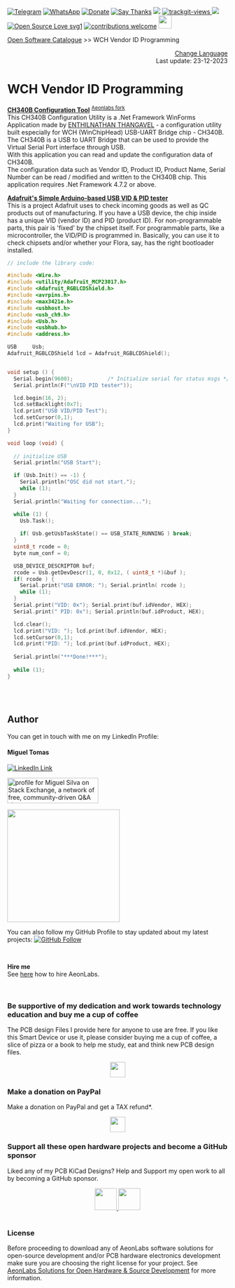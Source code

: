[![Telegram](https://img.shields.io/badge/join-telegram-blue.svg?style=for-the-badge)](https://t.me/+W4rVVa0_VLEzYmI0)
 [![WhatsApp](https://img.shields.io/badge/join-whatsapp-green.svg?style=for-the-badge)](https://chat.whatsapp.com/FkNC7u83kuy2QRA5sqjBVg) 
 [![Donate](https://img.shields.io/badge/donate-$-brown.svg?style=for-the-badge)](http://paypal.me/mtpsilva)
 [![Say Thanks](https://img.shields.io/badge/Say%20Thanks-!-yellow.svg?style=for-the-badge)](https://saythanks.io/to/mtpsilva)
![](https://img.shields.io/github/last-commit/aeonSolutions/aeonlabs-open-software-catalogue?style=for-the-badge)
<a href="https://trackgit.com">
<img src="https://us-central1-trackgit-analytics.cloudfunctions.net/token/ping/lgeu3mh7autbw0q1rjhl" alt="trackgit-views" />
</a>
![](https://views.whatilearened.today/views/github/aeonSolutions/aeonlabs-open-software-catalogue.svg)
[![Open Source Love svg1](https://badges.frapsoft.com/os/v1/open-source.svg?v=103)](#)
[![contributions welcome](https://img.shields.io/badge/contributions-welcome-brightgreen.svg?style=flat&label=Contributions&colorA=red&colorB=black	)](#)
[<img src="https://cdn.buymeacoffee.com/buttons/v2/default-yellow.png" data-canonical-src="https://cdn.buymeacoffee.com/buttons/v2/default-yellow.png" height="30" />](https://www.buymeacoffee.com/migueltomas)

[Open Software Catalogue](https://github.com/aeonSolutions/aeonlabs-open-software-catalogue)  >> WCH Vendor ID Programming

<p align="right">
 <a href="https://github-com.translate.goog/aeonSolutions/AeonLabs-WCH-Vendor-ID-Programming?_x_tr_sl=nl&_x_tr_tl=en&_x_tr_hl=en&_x_tr_pto=wapp">Change Language</a> <br>
Last update: 23-12-2023
</p>

# WCH Vendor ID Programming

**[CH340B Configuration Tool](https://github.com/senthilnathant/tools-ch340b-configuration)** <sup> [Aeonlabs fork](https://github.com/aeonSolutions/senthilnathant-tools-ch340b-configuration) </sup> <br>
This CH340B Configuration Utility is a .Net Framework WinForms Application made by [ENTHILNATHAN THANGAVEL](https://github.com/senthilnathant) - a configuration utility built especially for WCH (WinChipHead) USB-UART Bridge chip - CH340B. The CH340B is a USB to UART Bridge that can be used to provide the Virtual Serial Port interface through USB. <br>
With this application you can read and update the configuration data of CH340B. <br>
The configuration data such as Vendor ID, Product ID, Product Name, Serial Number can be read / modified and written to the CH340B chip. This application requires .Net Framework 4.7.2 or above.

**[Adafruit's Simple Arduino-based USB VID & PID tester](https://learn.adafruit.com/simple-arduino-based-usb-vid-and-pid-tester/lets-do-this-thing)** <br>
This is a project Adafruit uses to check incoming goods as well as QC products out of manufacturing. If you have a USB device, the chip inside has a unique VID (vendor ID) and PID (product ID). For non-programmable parts, this pair is 'fixed' by the chipset itself. For programmable parts, like a microcontroller, the VID/PID is programmed in. Basically, you can use it to check chipsets and/or whether your Flora, say, has the right bootloader installed.

``` c++
// include the library code:

#include <Wire.h>
#include <utility/Adafruit_MCP23017.h>
#include <Adafruit_RGBLCDShield.h>
#include <avrpins.h>
#include <max3421e.h>
#include <usbhost.h>
#include <usb_ch9.h>
#include <Usb.h>
#include <usbhub.h>
#include <address.h>

USB     Usb;
Adafruit_RGBLCDShield lcd = Adafruit_RGBLCDShield();


void setup () {
  Serial.begin(9600);			/* Initialize serial for status msgs */
  Serial.println(F("\nVID PID tester"));

  lcd.begin(16, 2);
  lcd.setBacklight(0x7);
  lcd.print("USB VID/PID Test");
  lcd.setCursor(0,1);
  lcd.print("Waiting for USB");
}

void loop (void) {
  
  // initialize USB
  Serial.println("USB Start");

  if (Usb.Init() == -1) {
    Serial.println("OSC did not start.");
    while (1);
  }
  Serial.println("Waiting for connection...");

  while (1) {
    Usb.Task();
  
    if( Usb.getUsbTaskState() == USB_STATE_RUNNING ) break;
  }
  uint8_t rcode = 0;
  byte num_conf = 0;

  USB_DEVICE_DESCRIPTOR buf;
  rcode = Usb.getDevDescr(1, 0, 0x12, ( uint8_t *)&buf );
  if( rcode ) {
    Serial.print("USB ERROR: "); Serial.println( rcode );
    while (1);
  }
  Serial.print("VID: 0x"); Serial.print(buf.idVendor, HEX);
  Serial.print(" PID: 0x"); Serial.println(buf.idProduct, HEX);

  lcd.clear();
  lcd.print("VID: "); lcd.print(buf.idVendor, HEX);
  lcd.setCursor(0,1);
  lcd.print("PID: "); lcd.print(buf.idProduct, HEX);
  
  Serial.println("***Done!***");
  
  while (1);
}
```


<br />
<br />


## Author

You can get in touch with me on my LinkedIn Profile:

#### Miguel Tomas

[![LinkedIn Link](https://img.shields.io/badge/Connect-Miguel--Tomas-blue.svg?logo=linkedin&longCache=true&style=social&label=Connect)](https://www.linkedin.com/in/migueltomas/)

<a href="https://stackexchange.com/users/18907312/miguel-silva"><img src="https://stackexchange.com/users/flair/18907312.png" width="208" height="58" alt="profile for Miguel Silva on Stack Exchange, a network of free, community-driven Q&amp;A sites" title="profile for Miguel Silva on Stack Exchange, a network of free, community-driven Q&amp;A sites" /></a>

<a href="https://app.userfeel.com/t/2f6cb1e0" target="_blank"><img src="https://app.userfeel.com/tester/737648/image?.png" width="257" class="no-b-lazy"></a>

You can also follow my GitHub Profile to stay updated about my latest projects: [![GitHub Follow](https://img.shields.io/badge/Connect-Miguel--Tomas-blue.svg?logo=Github&longCache=true&style=social&label=Follow)](https://github.com/aeonSolutions)

<br>

**Hire me** <br>
See [here](https://github.com/aeonSolutions/PCB-Prototyping-Catalogue/wiki/How-to-Hire-AeonLabs) how to hire AeonLabs.

<br>

### Be supportive of my dedication and work towards technology education and buy me a cup of coffee
The PCB design Files I provide here for anyone to use are free. If you like this Smart Device or use it, please consider buying me a cup of coffee, a slice of pizza or a book to help me study, eat and think new PCB design files.

<p align="center">
    <a href="https://www.buymeacoffee.com/migueltomas">
        <img height="35" src="https://cdn.buymeacoffee.com/buttons/v2/default-yellow.png">
    </a>
</p>


### Make a donation on PayPal
Make a donation on PayPal and get a TAX refund*.

<p align="center">
    <a href="http://paypal.me/mtpsilva">
        <img height="35" src="https://github.com/aeonSolutions/PCB-Prototyping-Catalogue/blob/main/media/paypal_small.png">
    </a>
</p>

### Support all these open hardware projects and become a GitHub sponsor  
Liked any of my PCB KiCad Designs? Help and Support my open work to all by becoming a GitHub sponsor.

<p align="center">
    <a href="https://github.com/aeonSolutions/PCB-Prototyping-Catalogue/blob/main/become_a_sponsor/aeonlabs-github-sponsorship-agreement.docx">
        <img height="50" src="https://github.com/aeonSolutions/PCB-Prototyping-Catalogue/blob/main/media/want_to_become_a_sponsor.png">
    </a>
    <a href="https://github.com/sponsors/aeonSolutions">
        <img height="50" src="https://github.com/aeonSolutions/PCB-Prototyping-Catalogue/blob/main/media/become_a_github_sponsor.png">
    </a>
</p>

# 

### License

Before proceeding to download any of AeonLabs software solutions for open-source development and/or PCB hardware electronics development make sure you are choosing the right license for your project. See [AeonLabs Solutions for Open Hardware & Source Development](https://github.com/aeonSolutions/PCB-Prototyping-Catalogue/wiki/AeonLabs-Solutions-for-Open-Hardware-&-Source-Development) for more information. 
